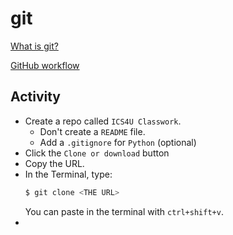 # git
[What is git?](https://guides.github.com/introduction/git-handbook/)

[GitHub workflow](https://guides.github.com/introduction/flow/)

## Activity
- Create a repo called `ICS4U Classwork`.
  - Don't create a `README` file.
  - Add a `.gitignore` for `Python` (optional)
- Click the `Clone or download` button 
- Copy the URL.
- In the Terminal, type:
    ```sh
    $ git clone <THE URL>
    ```
    You can paste in the terminal with `ctrl+shift+v`.
- 